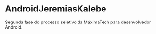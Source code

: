 # AndroidJeremiasKalebe
Segunda fase do processo seletivo da MáximaTech para desenvolvedor Android.
